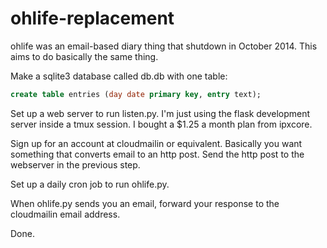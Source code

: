 ohlife-replacement
==================

ohlife was an email-based diary thing that shutdown in October 2014. This aims
to do basically the same thing.

Make a sqlite3 database called db.db with one table:

```sql
create table entries (day date primary key, entry text);
```

Set up a web server to run listen.py. I'm just using the flask development
server inside a tmux session. I bought a $1.25 a month plan from ipxcore.

Sign up for an account at cloudmailin or equivalent. Basically you want
something that converts email to an http post. Send the http post to the
webserver in the previous step.

Set up a daily cron job to run ohlife.py.

When ohlife.py sends you an email, forward your response to the cloudmailin
email address.

Done.
